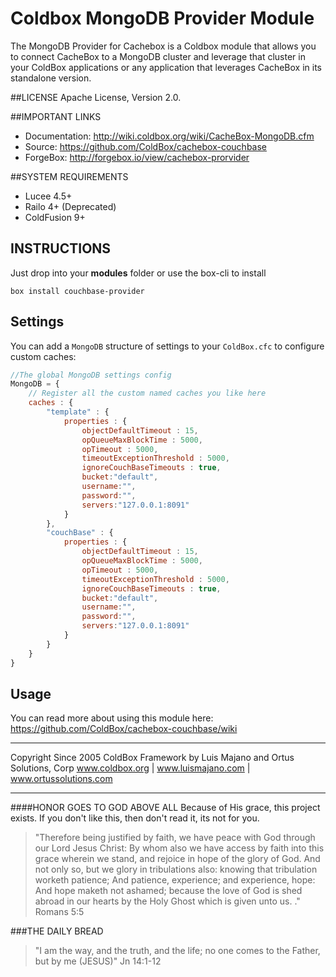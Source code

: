 # Coldbox MongoDB Provider Module
The MongoDB Provider for Cachebox is a Coldbox module that allows you to connect CacheBox to a MongoDB cluster and leverage that cluster in your ColdBox applications or any application that leverages CacheBox in its standalone version.

##LICENSE
Apache License, Version 2.0.

##IMPORTANT LINKS
- Documentation: http://wiki.coldbox.org/wiki/CacheBox-MongoDB.cfm
- Source: https://github.com/ColdBox/cachebox-couchbase
- ForgeBox: http://forgebox.io/view/cachebox-prorvider

##SYSTEM REQUIREMENTS
- Lucee 4.5+
- Railo 4+ (Deprecated)
- ColdFusion 9+

## INSTRUCTIONS

Just drop into your **modules** folder or use the box-cli to install

`box install couchbase-provider`


## Settings
You can add a `MongoDB` structure of settings to your `ColdBox.cfc` to configure custom caches:

```js
//The global MongoDB settings config
MongoDB = {
	// Register all the custom named caches you like here
    caches : { 
		"template" : {
			properties : {
			    objectDefaultTimeout : 15,
			    opQueueMaxBlockTime : 5000,
			    opTimeout : 5000,
			    timeoutExceptionThreshold : 5000,
			    ignoreCouchBaseTimeouts : true,				
				bucket:"default",
				username:"",
				password:"",
				servers:"127.0.0.1:8091"
			}
		},
		"couchBase" : {
		    properties : {
		        objectDefaultTimeout : 15,
		        opQueueMaxBlockTime : 5000,
		        opTimeout : 5000,
		        timeoutExceptionThreshold : 5000,
		        ignoreCouchBaseTimeouts : true,				
		    	bucket:"default",
		    	username:"",
		    	password:"",
		    	servers:"127.0.0.1:8091"
		    }
		}
	}
}

```



## Usage
You can read more about using this module here: https://github.com/ColdBox/cachebox-couchbase/wiki

********************************************************************************
Copyright Since 2005 ColdBox Framework by Luis Majano and Ortus Solutions, Corp
www.coldbox.org | www.luismajano.com | www.ortussolutions.com
********************************************************************************
####HONOR GOES TO GOD ABOVE ALL
Because of His grace, this project exists. If you don't like this, then don't read it, its not for you.

>"Therefore being justified by faith, we have peace with God through our Lord Jesus Christ:
By whom also we have access by faith into this grace wherein we stand, and rejoice in hope of the glory of God.
And not only so, but we glory in tribulations also: knowing that tribulation worketh patience;
And patience, experience; and experience, hope:
And hope maketh not ashamed; because the love of God is shed abroad in our hearts by the 
Holy Ghost which is given unto us. ." Romans 5:5

###THE DAILY BREAD
 > "I am the way, and the truth, and the life; no one comes to the Father, but by me (JESUS)" Jn 14:1-12
